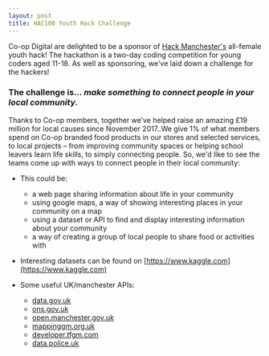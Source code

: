 ```yaml
---
layout: post
title: HAC100 Youth Hack Challenge
---
```

Co-op Digital are delighted to be a sponsor of [Hack Manchester's](https://www.hac100.com/event/FYHInspiringStories2019) all-female youth hack! The hackathon is a two-day coding competition for young coders aged 11-18. As well as sponsoring, we've laid down a challenge for the hackers!
### The challenge is... *make something to connect people in your local community.*
 Thanks to Co-op members, together we’ve helped raise an amazing £19 million for local causes since November 2017..We give 1% of what members spend on Co-op branded food products in our stores and selected services,  to local projects – from improving community spaces or helping school leavers learn life skills, to simply connecting people. So, we'd like to see the teams come up with ways to connect people in their local community: 

- This could be:
	- a web page sharing information about life in your community
	- using google maps, a way of showing interesting places in your community on a map
	- using a dataset or API to find and display interesting information about your community 
	- a way of creating a group of local people to share food or activities with


- Interesting datasets can be found on [https://www.kaggle.com](https://www.kaggle.com)
- Some useful UK/manchester APIs: 
			
	- [data.gov.uk](data.gov.uk)
	- [ons.gov.uk](ons.gov.uk)
	- [open.manchester.gov.uk](open.manchester.gov.uk)
	- [mappinggm.org.uk](mappinggm.org.uk)
	- [developer.tfgm.com](developer.tfgm.com)
	- [data.police.uk](data.police.uk)

